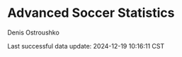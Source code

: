 # Advanced Soccer Statistics
Denis Ostroushko

<!-- gfm -->

Last successful data update: 2024-12-19 10:16:11 CST
